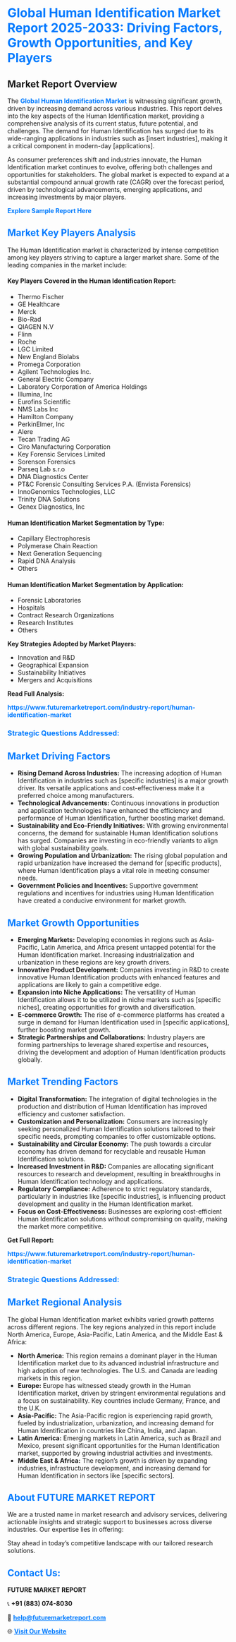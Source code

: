 <h1 style="color: #007BFF;">Global Human Identification Market Report 2025-2033: Driving Factors, Growth Opportunities, and Key Players</h1>

<section id="overview">
<h2>Market Report Overview</h2>
<p>The <a href="https://www.futuremarketreport.com/industry-report/human-identification-market" style="color: #007BFF; text-decoration: none;"><strong>Global Human Identification Market</strong></a> is witnessing significant growth, driven by increasing demand across various industries. This report delves into the key aspects of the Human Identification market, providing a comprehensive analysis of its current status, future potential, and challenges. The demand for Human Identification has surged due to its wide-ranging applications in industries such as [insert industries], making it a critical component in modern-day [applications].</p>
<p>As consumer preferences shift and industries innovate, the Human Identification market continues to evolve, offering both challenges and opportunities for stakeholders. The global market is expected to expand at a substantial compound annual growth rate (CAGR) over the forecast period, driven by technological advancements, emerging applications, and increasing investments by major players.</p>
</section>

<section id="overview">
<p><a href="https://www.futuremarketreport.com/request-sample/reportId=54392" style="color: #007BFF; text-decoration: none;"><strong>Explore Sample Report Here</strong></a></p>
</section>

<section id="key-players">
<h2 style="color: #007BFF;">Market Key Players Analysis</h2>
<p>The Human Identification market is characterized by intense competition among key players striving to capture a larger market share. Some of the leading companies in the market include:</p>
<h4>Key Players Covered in the Human Identification Report:</h4>
<ul><li>Thermo Fischer</li><li>GE Healthcare</li><li>Merck</li><li>Bio-Rad</li><li>QIAGEN N.V</li><li>Flinn</li><li>Roche</li><li>LGC Limited</li><li>New England Biolabs</li><li>Promega Corporation</li><li>Agilent Technologies Inc.</li><li>General Electric Company</li><li>Laboratory Corporation of America Holdings</li><li>Illumina, Inc</li><li>Eurofins Scientific</li><li>NMS Labs Inc</li><li>Hamilton Company</li><li>PerkinElmer, Inc</li><li>Alere</li><li>Tecan Trading AG</li><li>Ciro Manufacturing Corporation</li><li>Key Forensic Services Limited</li><li>Sorenson Forensics</li><li>Parseq Lab s.r.o</li><li>DNA Diagnostics Center</li><li>PT&amp;C Forensic Consulting Services P.A. (Envista Forensics)</li><li>InnoGenomics Technologies, LLC</li><li>Trinity DNA Solutions</li><li>Genex Diagnostics, Inc</li></ul>
<h4>Human Identification Market Segmentation by Type:</h4>
<ul><li>Capillary Electrophoresis</li><li>Polymerase Chain Reaction</li><li>Next Generation Sequencing</li><li>Rapid DNA Analysis</li><li>Others</li></ul>

<h4>Human Identification Market Segmentation by Application:</h4>
<ul><li>Forensic Laboratories</li><li>Hospitals</li><li>Contract Research Organizations</li><li>Research Institutes</li><li>Others</li></ul>
<p><strong>Key Strategies Adopted by Market Players:</strong></p>
<ul>
<li>Innovation and R&D</li>
<li>Geographical Expansion</li>
<li>Sustainability Initiatives</li>
<li>Mergers and Acquisitions</li>
</ul>
</section>

<section>
<p><strong>Read Full Analysis: </strong></p><a href="https://www.futuremarketreport.com/industry-report/human-identification-market" style="color: #007BFF; text-decoration: none;"><strong>https://www.futuremarketreport.com/industry-report/human-identification-market</strong></a>
<h3 style="color: #007BFF;">Strategic Questions Addressed:</h3>
</section>

<section id="driving-factors">
<h2 style="color: #007BFF;">Market Driving Factors</h2>
<ul>
<li><strong>Rising Demand Across Industries:</strong> The increasing adoption of Human Identification in industries such as [specific industries] is a major growth driver. Its versatile applications and cost-effectiveness make it a preferred choice among manufacturers.</li>
<li><strong>Technological Advancements:</strong> Continuous innovations in production and application technologies have enhanced the efficiency and performance of Human Identification, further boosting market demand.</li>
<li><strong>Sustainability and Eco-Friendly Initiatives:</strong> With growing environmental concerns, the demand for sustainable Human Identification solutions has surged. Companies are investing in eco-friendly variants to align with global sustainability goals.</li>
<li><strong>Growing Population and Urbanization:</strong> The rising global population and rapid urbanization have increased the demand for [specific products], where Human Identification plays a vital role in meeting consumer needs.</li>
<li><strong>Government Policies and Incentives:</strong> Supportive government regulations and incentives for industries using Human Identification have created a conducive environment for market growth.</li>
</ul>
</section>

<section id="growth-opportunities">
<h2 style="color: #007BFF;">Market Growth Opportunities</h2>
<ul>
<li><strong>Emerging Markets:</strong> Developing economies in regions such as Asia-Pacific, Latin America, and Africa present untapped potential for the Human Identification market. Increasing industrialization and urbanization in these regions are key growth drivers.</li>
<li><strong>Innovative Product Development:</strong> Companies investing in R&D to create innovative Human Identification products with enhanced features and applications are likely to gain a competitive edge.</li>
<li><strong>Expansion into Niche Applications:</strong> The versatility of Human Identification allows it to be utilized in niche markets such as [specific niches], creating opportunities for growth and diversification.</li>
<li><strong>E-commerce Growth:</strong> The rise of e-commerce platforms has created a surge in demand for Human Identification used in [specific applications], further boosting market growth.</li>
<li><strong>Strategic Partnerships and Collaborations:</strong> Industry players are forming partnerships to leverage shared expertise and resources, driving the development and adoption of Human Identification products globally.</li>
</ul>
</section>

<section id="trending-factors">
<h2 style="color: #007BFF;">Market Trending Factors</h2>
<ul>
<li><strong>Digital Transformation:</strong> The integration of digital technologies in the production and distribution of Human Identification has improved efficiency and customer satisfaction.</li>
<li><strong>Customization and Personalization:</strong> Consumers are increasingly seeking personalized Human Identification solutions tailored to their specific needs, prompting companies to offer customizable options.</li>
<li><strong>Sustainability and Circular Economy:</strong> The push towards a circular economy has driven demand for recyclable and reusable Human Identification solutions.</li>
<li><strong>Increased Investment in R&D:</strong> Companies are allocating significant resources to research and development, resulting in breakthroughs in Human Identification technology and applications.</li>
<li><strong>Regulatory Compliance:</strong> Adherence to strict regulatory standards, particularly in industries like [specific industries], is influencing product development and quality in the Human Identification market.</li>
<li><strong>Focus on Cost-Effectiveness:</strong> Businesses are exploring cost-efficient Human Identification solutions without compromising on quality, making the market more competitive.</li>
</ul>
</section>

<section>
<p><strong>Get Full Report: </strong></p><a href="https://www.futuremarketreport.com/industry-report/human-identification-market" style="color: #007BFF; text-decoration: none;"><strong>https://www.futuremarketreport.com/industry-report/human-identification-market</strong></a>
<h3 style="color: #007BFF;">Strategic Questions Addressed:</h3>
</section>


<section id="regional-analysis">
<h2 style="color: #007BFF;">Market Regional Analysis</h2>
<p>The global Human Identification market exhibits varied growth patterns across different regions. The key regions analyzed in this report include North America, Europe, Asia-Pacific, Latin America, and the Middle East & Africa:</p>
<ul>
<li><strong>North America:</strong> This region remains a dominant player in the Human Identification market due to its advanced industrial infrastructure and high adoption of new technologies. The U.S. and Canada are leading markets in this region.</li>
<li><strong>Europe:</strong> Europe has witnessed steady growth in the Human Identification market, driven by stringent environmental regulations and a focus on sustainability. Key countries include Germany, France, and the U.K.</li>
<li><strong>Asia-Pacific:</strong> The Asia-Pacific region is experiencing rapid growth, fueled by industrialization, urbanization, and increasing demand for Human Identification in countries like China, India, and Japan.</li>
<li><strong>Latin America:</strong> Emerging markets in Latin America, such as Brazil and Mexico, present significant opportunities for the Human Identification market, supported by growing industrial activities and investments.</li>
<li><strong>Middle East & Africa:</strong> The region’s growth is driven by expanding industries, infrastructure development, and increasing demand for Human Identification in sectors like [specific sectors].</li>
</ul>
</section>

<footer>
<h2 style="color: #007BFF;">About FUTURE MARKET REPORT</h2>
<p>We are a trusted name in market research and advisory services, delivering actionable insights and strategic support to businesses across diverse industries. Our expertise lies in offering:</p>

<p>Stay ahead in today’s competitive landscape with our tailored research solutions.</p>

<h2 style="color: #007BFF;">Contact Us:</h2>
<p><strong>FUTURE MARKET REPORT</strong></p>
<p>📞 <strong>+91 (883) 074-8030</strong></p>
<p>📧 <strong><a href="mailto:help@futuremarketreport.com" style="color: #007BFF;">help@futuremarketreport.com</a></strong></p>
<p>🌐 <strong><a href="https://www.futuremarketreport.com/" style="color: #007BFF;">Visit Our Website</a></strong></p>
</footer>
